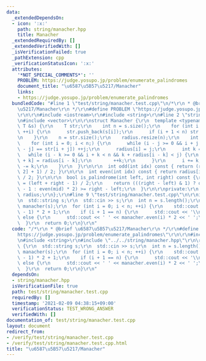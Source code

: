 ```yaml
---
data:
  _extendedDependsOn:
  - icon: ':x:'
    path: string/manacher.hpp
    title: Manacher
  _extendedRequiredBy: []
  _extendedVerifiedWith: []
  _isVerificationFailed: true
  _pathExtension: cpp
  _verificationStatusIcon: ':x:'
  attributes:
    '*NOT_SPECIAL_COMMENTS*': ''
    PROBLEM: https://judge.yosupo.jp/problem/enumerate_palindromes
    document_title: "\u6587\u5B57\u5217/Manacher"
    links:
    - https://judge.yosupo.jp/problem/enumerate_palindromes
  bundledCode: "#line 1 \"test/string/manacher.test.cpp\"\n/*\r\n * @brief \u6587\u5B57\
    \u5217/Manacher\r\n */\r\n#define PROBLEM \"https://judge.yosupo.jp/problem/enumerate_palindromes\"\
    \r\n\r\n#include <iostream>\r\n#include <string>\r\n#line 2 \"string/manacher.hpp\"\
    \n#include <vector>\r\n\r\nstruct Manacher {\r\n  template <typename T>\r\n  Manacher(const\
    \ T &s) {\r\n    T str;\r\n    int n = s.size();\r\n    for (int i = 0; i < n;\
    \ ++i) {\r\n      str.push_back(s[i]);\r\n      if (i + 1 < n) str.push_back('$');\r\
    \n    }\r\n    n = str.size();\r\n    radius.resize(n);\r\n    int j = 1;\r\n\
    \    for (int i = 0; i < n;) {\r\n      while (i - j >= 0 && i + j < n && str[i\
    \ - j] == str[i + j]) ++j;\r\n      radius[i] = j;\r\n      int k = 1;\r\n   \
    \   while (i - k >= 0 && i + k < n && k + radius[i - k] < j) {\r\n        radius[i\
    \ + k] = radius[i - k];\r\n        ++k;\r\n      }\r\n      i += k;\r\n      j\
    \ -= k;\r\n    }\r\n  }\r\n\r\n  int odd(int idx) const { return (radius[idx *\
    \ 2] + 1) / 2; }\r\n\r\n  int even(int idx) const { return radius[idx * 2 + 1]\
    \ / 2; }\r\n\r\n  bool is_palindrome(int left, int right) const {\r\n    int mid\
    \ = (left + right - 1) / 2;\r\n    return (((right - left) & 1) ? odd(mid) * 2\
    \ - 1 : even(mid) * 2) >= right - left;\r\n  }\r\n\r\nprivate:\r\n  std::vector<int>\
    \ radius;\r\n};\r\n#line 9 \"test/string/manacher.test.cpp\"\n\r\nint main() {\r\
    \n  std::string s;\r\n  std::cin >> s;\r\n  int n = s.length();\r\n  Manacher\
    \ manacher(s);\r\n  for (int i = 0; i < n; ++i) {\r\n    std::cout << (manacher.odd(i)\
    \ - 1) * 2 + 1;\r\n    if (i + 1 == n) {\r\n      std::cout << '\\n';\r\n    }\
    \ else {\r\n      std::cout << ' ' << manacher.even(i) * 2 << ' ';\r\n    }\r\n\
    \  }\r\n  return 0;\r\n}\r\n"
  code: "/*\r\n * @brief \u6587\u5B57\u5217/Manacher\r\n */\r\n#define PROBLEM \"\
    https://judge.yosupo.jp/problem/enumerate_palindromes\"\r\n\r\n#include <iostream>\r\
    \n#include <string>\r\n#include \"../../string/manacher.hpp\"\r\n\r\nint main()\
    \ {\r\n  std::string s;\r\n  std::cin >> s;\r\n  int n = s.length();\r\n  Manacher\
    \ manacher(s);\r\n  for (int i = 0; i < n; ++i) {\r\n    std::cout << (manacher.odd(i)\
    \ - 1) * 2 + 1;\r\n    if (i + 1 == n) {\r\n      std::cout << '\\n';\r\n    }\
    \ else {\r\n      std::cout << ' ' << manacher.even(i) * 2 << ' ';\r\n    }\r\n\
    \  }\r\n  return 0;\r\n}\r\n"
  dependsOn:
  - string/manacher.hpp
  isVerificationFile: true
  path: test/string/manacher.test.cpp
  requiredBy: []
  timestamp: '2021-02-09 04:38:15+09:00'
  verificationStatus: TEST_WRONG_ANSWER
  verifiedWith: []
documentation_of: test/string/manacher.test.cpp
layout: document
redirect_from:
- /verify/test/string/manacher.test.cpp
- /verify/test/string/manacher.test.cpp.html
title: "\u6587\u5B57\u5217/Manacher"
---
```

